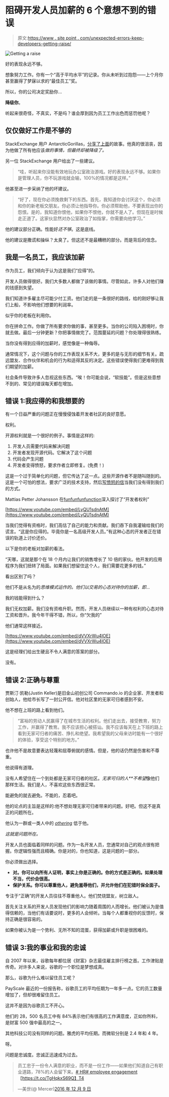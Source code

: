 # 阻碍开发人员加薪的 6 个意想不到的错误

> 原文:[https://www . site point . com/unexpected-errors-keep-developers-getting-raise/](https://www.sitepoint.com/unexpected-mistakes-keep-developers-getting-raise/)

![Getting a raise](../Images/c1114f95db3e79fe09a94c553bf31461.png)

好的表现永远不够。

想象努力工作。你有一个“高于平均水平”的记录。你从未听到过抱怨——上个月你甚至赢得了梦寐以求的“最佳员工”奖。

所以，你的公司决定奖励你…

**降级你**。

听起来很奇怪，不真实，不是吗？谁会厚到因为员工工作出色而惩罚他呢？

## 仅仅做好工作是不够的

StackExchange 用户 AntarcticGorillas，[分享了上面](http://workplace.stackexchange.com/questions/21427/how-to-react-when-i-am-demoted-for-reasons-not-related-to-my-performance)的故事。他真的很沮丧，因为他做了所有他应该*做的事情，但最终却被降级了。*

另一位 StackExchange 用户给出了一些建议。

> “哇，听起来你没能有效地玩办公室政治游戏。好的表现永远不够。如果你是管理人员，你不玩游戏就会输，100%的情况都是这样。”

他甚至进一步采纳了他的坏建议。

> “好了，现在你必须挽救剩下的东西。首先，我知道你会讨厌这个，你必须和你的新老板交朋友。你必须让他指导你。你必须帮助他，不要表现出你的怨恨。是的，我知道你恨他，如果你不恨他，你就不是人了。但现在是时候走正道了。这家伙显然对办公室政治了如指掌，你需要向他学习。”

他的建议部分正确。性能好*还不够*。这是底线。

他的建议是撒谎和操纵？太臭了。但这还不是最糟糕的部分。而是背后的信念。

## 我是一名员工，我应该加薪

作为员工，我们倾向于认为这是我们“应得”的。

开发人员做得很好。我们大多数人都做了该做的事情。尽管如此，许多人对他们赚的钱感到失望。

我们知道许多雇主尽可能少付工资。他们走的是一条很好的路线，给的刚好够让我们上船，不影响他们想要的利润率。

似乎你的老板在利用你。

你在拼命工作。你做了所有要求你做的事，甚至更多。当你的公司陷入困境时，你就去做。最后一分钟更新？你把事情做完了。范围蔓延的问题？你处理得很熟练。

当你没有得到应得的加薪时，感觉像是一种侮辱。

通常情况下，这个问题与你的工作表现关系不大，更多的是与无形的细节有关。疏远盟友、合作伙伴和机会的行为和适得其反的决定。这些错误使得我们更难得到我们期望的加薪。

社会条件导致许多人忽视这些东西。“唉！你可能会说，“软技能”。但是这些意想不到的、常见的错误每天都在增加。

## 错误 1:我应得的和我想要的

有一个日益严重的问题正在慢慢侵蚀着开发者社区的良好意愿。

权利。

开源权利就是一个很好的例子。事情是这样的:

1.  开发人员需要代码来解决问题
2.  开发者发现开源代码。它解决了这个问题
3.  代码会产生问题
4.  开发者变得愤怒，要求作者立即修复。(免费！)

这是一个过于简单化的问题，但它传达了这一点。这些开源作者不是随叫随到的。这是一个可怕的想法，要求广泛的技术支持，然后[写愤怒的信](https://github.com/dear-github/dear-github/tree/2f45c3255a55c3ac111817840537151d96e1649e)当我们没有得到我们的方式。

Mattias Petter Johansson 在[funfunfunfunction](https://www.youtube.com/channel/UCO1cgjhGzsSYb1rsB4bFe4Q)深入探讨了“开发者权利”

[https://www.youtube.com/embed/LyQU1sdnAtM](https://www.youtube.com/embed/LyQU1sdnAtM)

当我们觉得有资格时，我们高估了自己的能力和贡献。我们吞下自我灌输给我们的谎言。“这是你应得的。毕竟你是一名高级开发人员。”有这种心态的开发者正在错误的轨道上讨价还价。

以下是你的老板对加薪的看法。

“天哪，这就是那个在 18 个月内让我们的销售增长了 10 倍的家伙。他开发的应用程序为我们扭转了局面。如果我们想留住这个人，我们需要花更多的钱。”

看出区别了吗？

他们不是从名为的*思维模式运作的。他们以交易的心态对待你的加薪，即…*

我的钱能得到什么？

我们无权加薪。我们没有资格升职。然而，开发人员继续以一种有权利的心态对待工资和晋升。我今年干得不错，所以，你“欠我的”

他们通常这样接近。

[https://www.youtube.com/embed/dVVXrWu4lOE](https://www.youtube.com/embed/dVVXrWu4lOE)

这是经理们给出生硬且不令人满意的答案的部分。

没有。

## 错误 2:正确与尊重

贾斯汀·凯勒(Justin Keller)是旧金山初创公司 Commando.io 的企业家、开发者和创始人，他给市长写了一封公开信。他对社区里的无家可归者感到不安。

他不想在上班的路上看到他们。

> “富裕的劳动人民赢得了在城市生活的权利。他们走出去，接受教育，努力工作，并赢得了教育。我不应该担心被搭讪。我不应该每天在上下班的路上看到无家可归者的痛苦、挣扎和绝望。我希望我的父母来访时能有一个很好的体验，享受这个特别的地方。”

也许他不是故意要表达轻蔑和屈尊俯就的感情。但是，他的话仍然是伤害和不尊重。

他说得有道理。

没有人希望住在一个到处都是无家可归者的社区。*无家可归的人**不希望*像他们那样生活。我们是人，不喜欢这些东西很正常。

能避免的就去避免。不能的，忍着吧。

他的论点的主旨是这样的:他不想处理无家可归者带来的问题。好吧。但这不是真正的问题所在。

他认为一群或一类人中的 *[othering](https://therearenoothers.wordpress.com/2011/12/28/othering-101-what-is-othering/)* 低于他。

*这就是问题所在。*

开发人员也面临着同样的问题。作为一名开发人员，您通常对自己的观点很有把握。你逻辑性强而且精确。你是对的，你也知道，这是问题的一部分。

你必须做出选择。

*   **对。你可以向所有人证明，事实上你是正确的。你的方式是正确的。如果处理不当，代价会很高。**
*   **保护关系。你可以尊重他人，避免羞辱他们，并允许他们在犯错时保全面子。**

专注于“正确”的开发人员往往不尊重他人。他们焚烧盟友，树立敌人。

首先关注关系的开发人员发现他们的影响力随着周围的人而增长。他们被认为是值得信赖的，当他们有话要说时，更多的人会倾听。当每个人都重视你的反馈时，保持正确是很容易的。

如果你被认为是一个势利、无所不知的混蛋，获得加薪或升职是很困难的。

## 错误 3:我的事业和我的忠诚

自 2007 年以来，谷歌每年都位居《财富》杂志最佳雇主排行榜之首。工作津贴是传奇。对许多人来说，谷歌的一个职位是梦想成真。

那么，谷歌为什么难以留住员工呢？

PayScale 最近的一份报告称，谷歌员工的平均任期为一年多一点。它的员工数量增加了，但却很难留住员工。

这并不是因为谷歌员工不开心。

他们的 28，500 名员工中有 84%表示他们有很高的工作满意度，正如你所料，是财富 500 强中最高的之一。

其他科技公司没有同样的问题。雅虎的平均任期。而微软分别是 2.4 年和 4 年。

呀。

问题是忠诚度。忠诚正迅速成为过去。

> 员工忠于一份令人满意的职业，而不是一份工作——如果他们知道自己有职业道路，78%的人会留下来。[# HR](https://twitter.com/hashtag/HR?src=hash)[# employee engagement](https://twitter.com/hashtag/EmployeeEngagement?src=hash)【https://t.co/TgHqkxS69Q】T4
> 
> —美世(@ Mercer)[2016 年 12 月 9 日](https://twitter.com/mercer/status/807324629060685824)
